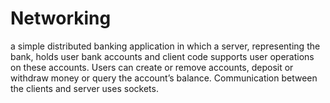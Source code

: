 # Networking
a simple distributed banking application in which a server, representing the bank, holds user bank accounts and client code supports user operations on these accounts. 
Users can create or remove accounts, deposit or withdraw money or query the account’s balance. Communication between the clients and server uses sockets.
